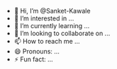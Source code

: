 - 👋 Hi, I’m @Sanket-Kawale
- 👀 I’m interested in ...
- 🌱 I’m currently learning ...
- 💞️ I’m looking to collaborate on ...
- 📫 How to reach me ...
- 😄 Pronouns: ...
- ⚡ Fun fact: ...

<!---
Sanket-Kawale/Sanket-Kawale is a ✨ special ✨ repository because its `README.md` (this file) appears on your GitHub profile.
You can click the Preview link to take a look at your changes.
--->
